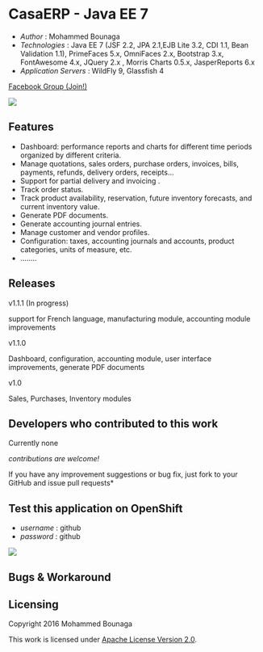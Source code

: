 # CasaERP - Java EE 7

* *Author* : Mohammed Bounaga
* *Technologies* : Java EE 7 (JSF 2.2, JPA 2.1,EJB Lite 3.2, CDI 1.1, Bean Validation 1.1), PrimeFaces 5.x, OmniFaces 2.x, Bootstrap 3.x, FontAwesome 4.x, JQuery 2.x , Morris Charts 0.5.x, JasperReports 6.x
* *Application Servers* : WildFly 9, Glassfish 4

[Facebook Group (Join!)](https://www.facebook.com/groups/1545570112415771)

<img src="https://s32.postimg.org/vv433fc2t/Dashboard.png"/>

## Features

* Dashboard: performance reports and charts for different time periods organized by different criteria.
* Manage quotations, sales orders, purchase orders, invoices, bills, payments, refunds, delivery orders, receipts...
* Support for partial delivery and invoicing .
* Track order status.
* Track product availability, reservation, future inventory forecasts, and current inventory value.
* Generate PDF documents.
* Generate accounting journal entries.
* Manage customer and vendor profiles.
* Configuration: taxes, accounting journals and accounts, product categories, units of measure, etc.
* ........


## Releases


v1.1.1 (In progress)

support for French language, manufacturing module, accounting module improvements

v1.1.0

Dashboard, configuration, accounting module, user interface improvements, generate PDF documents

v1.0

Sales, Purchases,  Inventory modules


## Developers who contributed to this work

Currently none

*contributions are welcome!* 

If you have any improvement suggestions or bug fix, just fork to your GitHub and issue pull requests*


## Test this application on OpenShift 
* *username* : github  
* *password* : github

<a href="http://erp-mohammedbounaga.rhcloud.com/"><img src="https://allclouds.net/wp-content/uploads/2015/08/OpenShift-Logo-e1440595191561.png"/></a>

## Bugs & Workaround


## Licensing

Copyright 2016 Mohammed Bounaga

This work is licensed under <a rel="license" href="http://www.apache.org/licenses/LICENSE-2.0">Apache License Version 2.0</a>.


